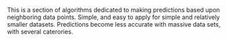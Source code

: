 This is a section of algorithms dedicated to making predictions based upon neighboring data points. Simple, and easy to apply for simple and relatively smaller datasets. Predictions become less accurate with massive data sets, with several caterories.
